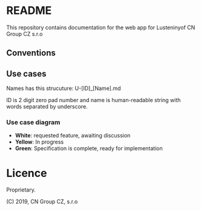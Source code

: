 # README

This repository contains documentation for the web app for Lusteninyof CN Group CZ s.r.o


## Conventions

## Use cases

Names has this strucuture: U-[ID]_[Name].md

ID is 2 digit zero pad number and name is human-readable string with words separated by underscore.

### Use case diagram

- **White**: requested feature, awaiting discussion
- **Yellow**: In progress
- **Green**: Specification is complete, ready for implementation

# Licence

Proprietary.

(C) 2019, CN Group CZ, s.r.o